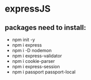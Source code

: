 # expressJS

## packages need to install:

- npm init -y
- npm i express
- npm i -D nodemon
- npm i express-validator
- npm i cookie-parser
- npm i express-session
- npm i passport passport-local
